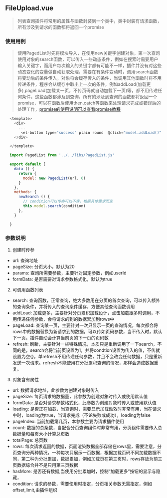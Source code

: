 ## FileUpload.vue

> 列表查询插件将常用的属性与函数封装到一个类中，类中封装有请求函数，所有涉及到请求的函数都将返回一个promise

### 使用用例

> 使用PagedList时先将模块导入，在使用new关键字创建对象，第一次查询使用对象的search函数，可以传入一些动态条件，例如在搜索时需要用户输入关键字，而用户每次输入的关键字都有可能不一样，插件并没有对这些动态变化的变量做自动获取处理，需要在有条件变动时，调用search函数将变动后的条件传入，对象将会缓存传入的条件，当调用其他函数时将不用传递条件，程序会从缓存中取出上一次的条件，例如addLoad(加载更多),pageLoad(加载某一页，不传页码就自动加载下一页)等，都不用传递任何条件，这些函数都涉及到查询，所有的涉及到查询的函数都将返回一个promise，可以在函数后使用then,catch等函数来处理请求完成或错误后的处理工作，[promise的使用说明可以查看promise教程](http://es6.ruanyifeng.com/#docs/promise)

```js
  <template>
    <div>
      ...
       <el-button type="success" plain round  @click="model.addLoad()" v-show="model.hasMore">查看更多</el-button>
    </div>

  </template>

  import PagedList from '../../libs/PagedList.js'

  export default {
    data () {
      return {
        model: new PagedList(url, 6)
      }
    },
    methods: {
      newSearch () {
        // condition可以传亦可以不穿，根据具体需求而定
        this.model.search(condition)
      },
    }

  }
```

### 参数说明

1. 创建时传参
  - url: 查询地址
  - pageSize: 分页大小，默认为20
  - params: 查询所需要参数，主要针对固定参数，例如userId
  - formData: 是否需要对请求参数格式化，默认为true
2. 可调用函数列表
  - search: 查询函数，正常查询，绝大多数用在分页的首次查询，可以传入额外的查询条件，并将传入的查询条件缓存，方便其他查询函数调用
  - addLoad: 加载更多，主要针对分页累积加载设计，点击加载跟多时调用，不用传递任何参数，会将请求的到的数据累加到rows中
  - pageLoad: 查询某一页，主要针对一次只显示一页的查询情况，每次都会将rows中的数据替换为新请求到的数据，可以传如页码参数，当不传入时，默认下一页，插件自动会计算当前页的下一页的页码数
  - refresh: 刷新，主要针对一些特殊情况，本质只是重新调用了一下search，不同的是，search会将当前页设置为1，并将condtion设置为传入的值，不传就设置为空{}，单refresh不用传递任何参数，并且不会改变任何数据，只是重新发送一次请求。refresh不能使用在分批累积查询的情况，那样会造成数据重复。
3. 对象含有属性
  - url: 数据请求地址，此参数为创建对象时传入
  - pageSize: 每页请求的数据量，此参数为创建对象时传入或使用默认值
  - formData: 是否对请求参数格式化，此参数为创建对象时传入或使用默认值
  - loading: 是否正在加载，当查询时，需要显示加载动效时非常有用，当在请求中时，loading为true，当请求完成（不论失败或成功），loading为false
  - pageIndex: 当前加载第几页，本参数主要为请求插件使用
  - count: 数据的总条数，当配合分页查询组件时非常有用，分页组件需要传入总数据量和每页大小计算总页数
  - totalPage: 总页数
  - rows: 每次请求返回的数据，页面渲染数据全部存储在rows里，需要注意，分页查询分两种情况，一种每次只展示一页数据，根据加载页码不同加载数据不同，第二种为分批累加，数据累加，例如加载页在第三页时，rows存放为前三页数据综合并不是只用第三页数据
  - hasMore: 是否还有数据,当使用分批累加时，控制“加载更多”按钮的显示与隐藏，
  - condition: 请求的参数，需要使用时指定，分页相关参数无需指定，例如offset,limit,由插件组织